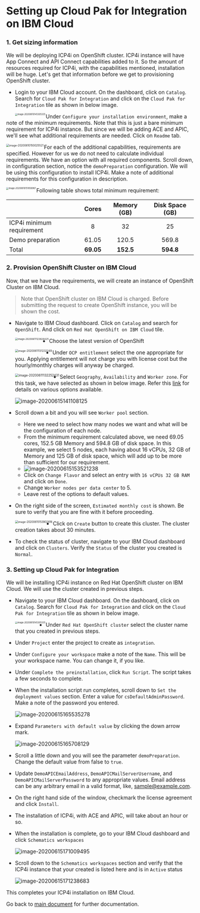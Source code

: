 # Setting up Cloud Pak for Integration on IBM Cloud
### 1. Get sizing information

We will be deploying ICP4i on OpenShift cluster. ICP4i instance will have App Connect and API Connect capabilities added to it. So the amount of resources required for ICP4i, with the capabilities mentioned, installation will be huge. Let's get that information before we get to provisioning OpenShift cluster.

- Login to your IBM Cloud account. On the dashboard, click on `Catalog`. Search for `Cloud Pak for Integration` and click on the `Cloud Pak for Integration` tile as shown in below image.

  <img src="./images/image-20200610145305335.png" alt="image-20200610145305335" style="zoom:40%;" align="left"/>

Under `Configure your installation environment`, make a note of the minimum requirements. Note that this is just a bare minimum requirement for ICP4i instance. But since we will be adding ACE and APIC, we'll see what additional requirements are needed. Click on `Readme` tab.

<img src="./images/image-20200610150025521.png" alt="image-20200610150025521" style="zoom:50%;" align="left"/>





For each of the additional capabilities, requirements are specified. However for us we do not need to calculate individual requirements. We have an option with all required components. Scroll down, in configuration section, notice the `demoPreparation` configuration. We will be using this configuration to install ICP4i. Make a note of additional requirements for this configuration in description. 

<img src="./images/image-20200610151658967.png" alt="image-20200610151658967" style="zoom:40%;" align="left" />



Following table shows total minimum requirement:

|                           |   Cores   | Memory (GB) | Disk Space (GB) |
| ------------------------- | :-------: | :---------: | :-------------: |
| ICP4i minimum requirement |     8     |     32      |       25        |
| Demo preparation          |   61.05   |    120.5    |      569.8      |
| Total                     | **69.05** |  **152.5**  |    **594.8**    |



### 2. Provision OpenShift Cluster on IBM Cloud

Now, that we have the requirements, we will create an instance of OpenShift Cluster on IBM Cloud. 

> Note that OpenShift cluster on IBM Cloud is charged. Before submitting the request to create OpenShift instance, you will be shown the cost. 

- Navigate to IBM Cloud dashboard. Click on `Catalog` and search for `OpenShift`. And click on `Red Hat OpenShift on IBM Cloud` tile.

  <img src="./images/image-20200611123826425.png" alt="image-20200611123826425" style="zoom:45%;" align="left" />

  

- Choose the latest version of OpenShift

  <img src="./images/image-20200611131232249.png" alt="image-20200611131232249" style="zoom:50%;" align="left" />

  

- Under `OCP entitlement` select the one appropriate for you. Applying entitlement will not charge you with license cost but the hourly/monthly charges will anyway be charged.

  <img src="./images/image-20200611132252431.png" alt="image-20200611132252431" style="zoom:60%;" align="left" />

  

- Select `Geography`, `Availability` and `Worker zone`. For this task, we have selected as shown in below image. Refer this [link](https://cloud.ibm.com/docs/containers?topic=containers-planning_worker_nodes) for details on various options available.

  ![image-20200615141108125](./images/image-20200615141108125.png)

  

- Scroll down a bit and you will see `Worker pool` section.

  - Here we need to select how many nodes we want and what will be the configuration of each node.
  - From the minimum requirement calculated above, we need 69.05 cores, 152.5 GB Memory and 594.8 GB of disk space. In this example, we select 5 nodes, each having about 16 vCPUs, 32 GB of Memory and 125 GB of disk space, which will add up to be more than sufficient for our requirement. 
  - ![image-20200615153521238](./images/image-20200615153521238.png)
  - Click on `Change Flavor` and select an entry with `16 vCPUs 32 GB RAM` and click on `Done`.
  - Change `Worker nodes per data center` to 5.
  - Leave rest of the options to default values.

- On the right side of the screen, `Estimated monthly cost` is shown. Be sure to verify that you are fine with it before proceeding.

  <img src="./images/image-20200615153902816.png" alt="image-20200615153902816" style="zoom:50%;" align="left" />

- Click on `Create` button to create this cluster. The cluster creation takes about 30 minutes. 

- To check the status of cluster, navigate to your IBM Cloud dashboard and click on `Clusters`. Verify the `Status` of the cluster you created is `Normal`.

  

### 3. Setting up Cloud Pak for Integration

We will be installing ICP4i instance on Red Hat OpenShift cluster on IBM Cloud. We will use the cluster created in previous steps. 

- Navigate to your IBM Cloud dashboard. On the dashboard, click on `Catalog`. Search for `Cloud Pak for Integration` and click on the `Cloud Pak for Integration` tile as shown in below image.

  <img src="./images/image-20200610145305335.png" alt="image-20200610145305335" style="zoom:40%;" align="left"/>

- Under `Red Hat OpenShift cluster` select the cluster name that you created in previous steps.

- Under `Project` enter the project to create as `integration`. 

- Under `Configure your workspace` make a note of the `Name`. This will be your workspace name. You can change it, if you like.

- Under `Complete the preinstallation`, click `Run Script`. The script takes a few seconds to complete.

- When the installation script run completes, scroll down to `Set the deployment values` section. Enter a value for `csDefaultAdminPassword`. Make a note of the password you entered.

  ![image-20200615165535278](./images/image-20200615165535278.png)

- Expand `Parameters with default value` by clicking the down arrow mark.

  ![image-20200615165708129](./images/image-20200615165708129.png)

- Scroll a little down and you will see the parameter `demoPreparation`. Change the default value from false to `true`. 

- Update `DemoAPICEmailAddress`, `DemoAPICMailServerUsername`, and `DemoAPICMailServerPassword` to any appropriate values. Email address can be any arbitrary email in a valid format, like, sample@example.com.

- On the right hand side of the window, checkmark the license agreement and click `Install`. 

- The installation of ICP4i, with ACE and APIC, will take about an hour or so. 

- When the installation is complete, go to your IBM Cloud dashboard and click `Schematics workspaces`

  ![image-20200615171009495](./images/image-20200615171009495.png)

- Scroll down to the `Schematics workspaces` section and verify that the ICP4i instance that your created is listed here and is in `Active` status

  ![image-20200615171238683](./images/image-20200615171238683.png)



This completes your ICP4i installation on IBM Cloud.

Go back to [main document](./Readme.md) for further documentation.

